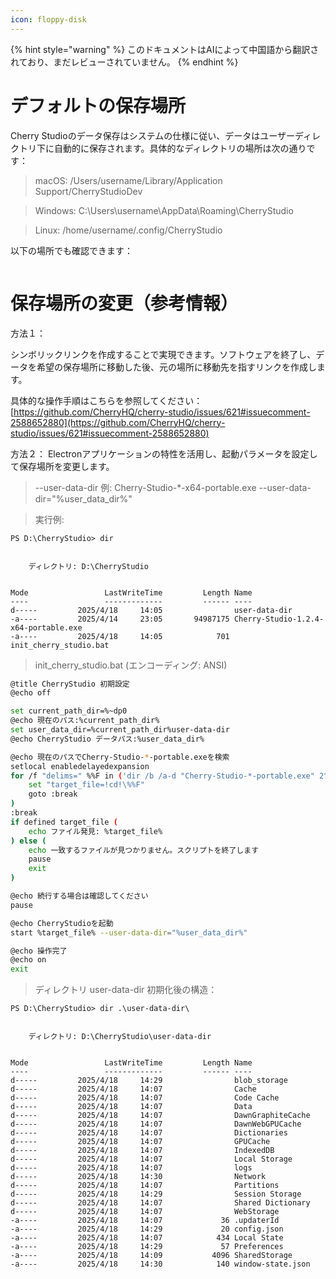 ```yaml
---
icon: floppy-disk
---
```


{% hint style="warning" %}
このドキュメントはAIによって中国語から翻訳されており、まだレビューされていません。
{% endhint %}

# デフォルトの保存場所

Cherry Studioのデータ保存はシステムの仕様に従い、データはユーザーディレクトリ下に自動的に保存されます。具体的なディレクトリの場所は次の通りです：

> macOS: /Users/username/Library/Application Support/CherryStudioDev

> Windows: C:\Users\username\AppData\Roaming\CherryStudio

> Linux: /home/username/.config/CherryStudio

以下の場所でも確認できます：
<figure><img src="../../.gitbook/assets/image (31).png" alt=""><figcaption></figcaption></figure>

# 保存場所の変更（参考情報）

方法１：

シンボリックリンクを作成することで実現できます。ソフトウェアを終了し、データを希望の保存場所に移動した後、元の場所に移動先を指すリンクを作成します。

具体的な操作手順はこちらを参照してください：[https://github.com/CherryHQ/cherry-studio/issues/621#issuecomment-2588652880](https://github.com/CherryHQ/cherry-studio/issues/621#issuecomment-2588652880)

方法２：
Electronアプリケーションの特性を活用し、起動パラメータを設定して保存場所を変更します。

> --user-data-dir
> 例: Cherry-Studio-*-x64-portable.exe --user-data-dir="%user_data_dir%"

> 実行例:

```shell
PS D:\CherryStudio> dir


    ディレクトリ: D:\CherryStudio


Mode                 LastWriteTime         Length Name
----                 -------------         ------ ----
d-----         2025/4/18     14:05                user-data-dir
-a----         2025/4/14     23:05       94987175 Cherry-Studio-1.2.4-x64-portable.exe
-a----         2025/4/18     14:05            701 init_cherry_studio.bat
```

> init_cherry_studio.bat (エンコーディング: ANSI)

```bash
@title CherryStudio 初期設定
@echo off

set current_path_dir=%~dp0
@echo 現在のパス:%current_path_dir%
set user_data_dir=%current_path_dir%user-data-dir
@echo CherryStudio データパス:%user_data_dir%

@echo 現在のパスでCherry-Studio-*-portable.exeを検索
setlocal enabledelayedexpansion
for /f "delims=" %%F in ('dir /b /a-d "Cherry-Studio-*-portable.exe" 2^>nul') do ( #実際のダウンロードファイル名に変更してください。公式サイトとGithubのダウンロードでは名前が異なります
    set "target_file=!cd!\%%F"
    goto :break
)
:break
if defined target_file (
    echo ファイル発見: %target_file%
) else (
    echo 一致するファイルが見つかりません。スクリプトを終了します
    pause
    exit
)

@echo 続行する場合は確認してください
pause

@echo CherryStudioを起動
start %target_file% --user-data-dir="%user_data_dir%"

@echo 操作完了
@echo on
exit
```

> ディレクトリ user-data-dir 初期化後の構造：

```shell
PS D:\CherryStudio> dir .\user-data-dir\


    ディレクトリ: D:\CherryStudio\user-data-dir


Mode                 LastWriteTime         Length Name
----                 -------------         ------ ----
d-----         2025/4/18     14:29                blob_storage
d-----         2025/4/18     14:07                Cache
d-----         2025/4/18     14:07                Code Cache
d-----         2025/4/18     14:07                Data
d-----         2025/4/18     14:07                DawnGraphiteCache
d-----         2025/4/18     14:07                DawnWebGPUCache
d-----         2025/4/18     14:07                Dictionaries
d-----         2025/4/18     14:07                GPUCache
d-----         2025/4/18     14:07                IndexedDB
d-----         2025/4/18     14:07                Local Storage
d-----         2025/4/18     14:07                logs
d-----         2025/4/18     14:30                Network
d-----         2025/4/18     14:07                Partitions
d-----         2025/4/18     14:29                Session Storage
d-----         2025/4/18     14:07                Shared Dictionary
d-----         2025/4/18     14:07                WebStorage
-a----         2025/4/18     14:07             36 .updaterId
-a----         2025/4/18     14:29             20 config.json
-a----         2025/4/18     14:07            434 Local State
-a----         2025/4/18     14:29             57 Preferences
-a----         2025/4/18     14:09           4096 SharedStorage
-a----         2025/4/18     14:30            140 window-state.json
```